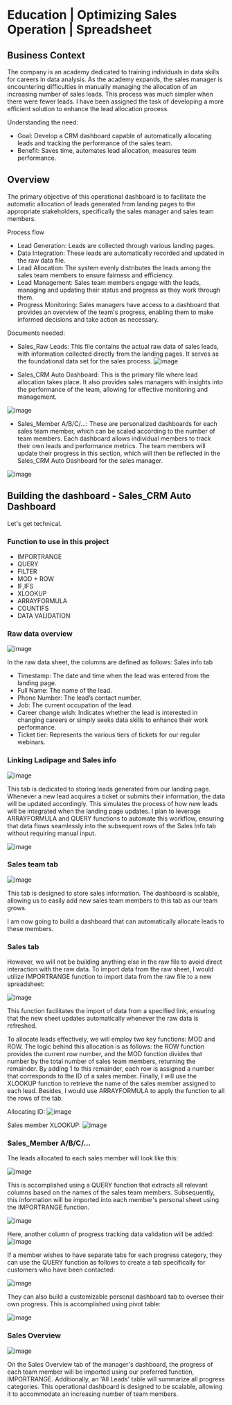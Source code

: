 # Education | Optimizing Sales Operation | Spreadsheet

## Business Context
The company is an academy dedicated to training individuals in data skills for careers in data analysis. As the academy expands, the sales manager is encountering difficulties in manually managing the allocation of an increasing number of sales leads. This process was much simpler when there were fewer leads. I have been assigned the task of developing a more efficient solution to enhance the lead allocation process.

Understanding the need:
- Goal: Develop a CRM dashboard capable of automatically allocating leads and tracking the performance of the sales team.
- Benefit: Saves time, automates lead allocation, measures team performance.



## Overview
The primary objective of this operational dashboard is to facilitate the automatic allocation of leads generated from landing pages to the appropriate stakeholders, specifically the sales manager and sales team members.

Process flow
- Lead Generation: Leads are collected through various landing pages.
- Data Integration: These leads are automatically recorded and updated in the raw data file.
- Lead Allocation: The system evenly distributes the leads among the sales team members to ensure fairness and efficiency.
- Lead Management: Sales team members engage with the leads, managing and updating their status and progress as they work through them.
- Progress Monitoring: Sales managers have access to a dashboard that provides an overview of the team's progress, enabling them to make informed decisions and take action as necessary.


Documents needed:
- Sales_Raw Leads: This file contains the actual raw data of sales leads, with information collected directly from the landing pages. It serves as the foundational data set for the sales process.
![image](https://github.com/user-attachments/assets/a2f23fdf-bfcc-4edc-a656-a0a59fe788eb)

  
- Sales_CRM Auto Dashboard: This is the primary file where lead allocation takes place. It also provides sales managers with insights into the performance of the team, allowing for effective monitoring and management.

![image](https://github.com/user-attachments/assets/e23539c9-675f-4406-a4b2-295d985c27d8)


  
- Sales_Member A/B/C/...: These are personalized dashboards for each sales team member, which can be scaled according to the number of team members. Each dashboard allows individual members to track their own leads and performance metrics. The team members will update their progress in this section, which will then be reflected in the Sales_CRM Auto Dashboard for the sales manager.

![image](https://github.com/user-attachments/assets/c4956458-a3ef-4041-a22f-f50556007d27)



## Building the dashboard - Sales_CRM Auto Dashboard
Let's get technical.

### Function to use in this project
-   IMPORTRANGE
- 	QUERY
- 	FILTER
- 	MOD + ROW
- 	IF,IFS
- 	XLOOKUP
- 	ARRAYFORMULA
- 	COUNTIFS
- 	DATA VALIDATION

### Raw data overview
![image](https://github.com/user-attachments/assets/858dc758-789a-407c-99c7-e4b69e3586e7)

In the raw data sheet, the columns are defined as follows:
Sales info tab
- Timestamp: The date and time when the lead was entered from the landing page.
- Full Name: The name of the lead.
- Phone Number: The lead’s contact number.
- Job: The current occupation of the lead.
- Career change wish: Indicates whether the lead is interested in changing careers or simply seeks data skills to enhance their work performance.
- Ticket tier: Represents the various tiers of tickets for our regular webinars.

### Linking Ladipage and Sales info

![image](https://github.com/user-attachments/assets/c38ebb56-ce6c-4531-a294-50c8e7e76a28)

This tab is dedicated to storing leads generated from our landing page. Whenever a new lead acquires a ticket or submits their information, the data will be updated accordingly. This simulates the process of how new leads will be integrated when the landing page updates. I plan to leverage ARRAYFORMULA and QUERY functions to automate this workflow, ensuring that data flows seamlessly into the subsequent rows of the Sales Info tab without requiring manual input.

![image](https://github.com/user-attachments/assets/3a90b97c-1df5-469d-9574-7e4d534adc57)


### Sales team tab
![image](https://github.com/user-attachments/assets/3535b8a5-8496-4a25-9fb1-cbbc5d1fc0cc)

This tab is designed to store sales information. The dashboard is scalable, allowing us to easily add new sales team members to this tab as our team grows.

I am now going to build a dashboard that can automatically allocate leads to these members.

### Sales tab
However, we will not be building anything else in the raw file to avoid direct interaction with the raw data. To import data from the raw sheet, I would utilize IMPORTRANGE function to import data from the raw file to a new spreadsheet:

![image](https://github.com/user-attachments/assets/41f40a6d-329a-48fe-b8ac-0c96d886c28c)


This function facilitates the import of data from a specified link, ensuring that the new sheet updates automatically whenever the raw data is refreshed.

To allocate leads effectively, we will employ two key functions: MOD and ROW. The logic behind this allocation is as follows: the ROW function provides the current row number, and the MOD function divides that number by the total number of sales team members, returning the remainder. By adding 1 to this remainder, each row is assigned a number that corresponds to the ID of a sales member. Finally, I will use the XLOOKUP function to retrieve the name of the sales member assigned to each lead. Besides, I would use ARRAYFORMULA to apply the function to all the rows of the tab.

Allocating ID:
![image](https://github.com/user-attachments/assets/31e356dc-cb57-496a-8fbd-9d220bbbd80d)

Sales member XLOOKUP:
![image](https://github.com/user-attachments/assets/5a3cf551-6e87-4779-bd8b-d071482ba791)

### Sales_Member A/B/C/...

The leads allocated to each sales member will look like this: 

![image](https://github.com/user-attachments/assets/ee1ccbed-5eb3-4344-ab62-54ac16d817e7)

This is accomplished using a QUERY function that extracts all relevant columns based on the names of the sales team members. Subsequently, this information will be imported into each member's personal sheet using the IMPORTRANGE function.

![image](https://github.com/user-attachments/assets/83250b46-4625-4b2a-bcba-865fcfe00b87)

Here, another column of progress tracking data validation will be added:
![image](https://github.com/user-attachments/assets/6b121a79-c348-4ab4-bd0e-fb01e54e14b4)

If a member wishes to have separate tabs for each progress category, they can use the QUERY function as follows to create a tab specifically for customers who have been contacted:

![image](https://github.com/user-attachments/assets/b9bfe004-ca24-4b13-8e11-54e95c32fec6)

They can also build a customizable personal dashboard tab to oversee their own progress. This is accomplished using pivot table:

![image](https://github.com/user-attachments/assets/a168af02-a133-4138-87c3-fcc4438d11f0)



### Sales Overview
![image](https://github.com/user-attachments/assets/5b555ad6-608f-4df2-b82e-44a2a3402847)


On the Sales Overview tab of the manager's dashboard, the progress of each team member will be imported using our preferred function, IMPORTRANGE. Additionally, an 'All Leads' table will summarize all progress categories. This operational dashboard is designed to be scalable, allowing it to accommodate an increasing number of team members.





